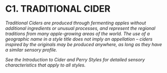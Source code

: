 # C1. TRADITIONAL CIDER

_Traditional Ciders are produced through fermenting apples without additional ingredients or unusual processes, and represent the regional traditions from many apple-growing areas of the world. The use of a geographic name in a style title does not imply an appellation – ciders inspired by the originals may be produced anywhere, as long as they have a similar sensory profile._

_See the Introduction to Cider and Perry Styles for detailed sensory characteristics that apply to all styles._